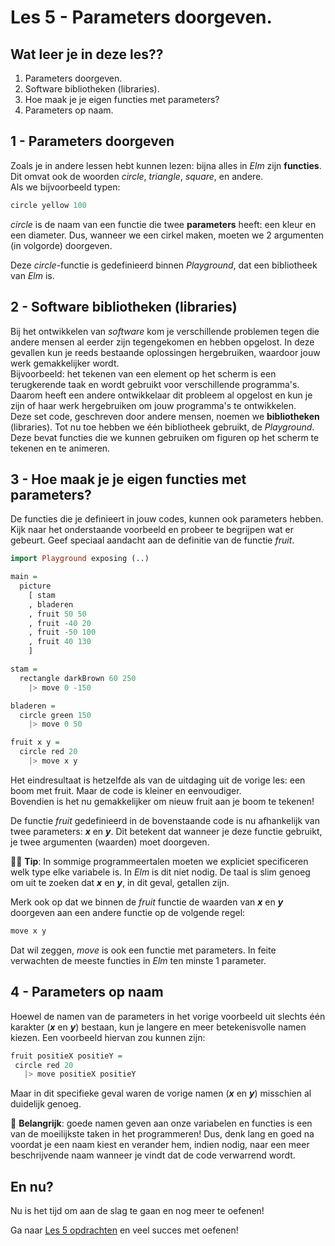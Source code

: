# Les 5 - Parameters doorgeven.

## Wat leer je in deze les??

1. Parameters doorgeven.  
2. Software bibliotheken (libraries).  
3. Hoe maak je je eigen functies met parameters?  
4. Parameters op naam.  

## 1 - Parameters doorgeven

Zoals je in andere lessen hebt kunnen lezen: bijna alles
in *Elm* zijn **functies**. Dit omvat ook de woorden
*circle*, *triangle*, *square*, en andere.  
Als we bijvoorbeeld typen:

```haskell
circle yellow 100
```

*circle* is de naam van een functie die
twee **parameters** heeft: een kleur en een diameter.
Dus, wanneer we een cirkel maken, moeten we 2
argumenten (in volgorde) doorgeven.

Deze *circle*-functie is gedefinieerd
binnen *Playground*, dat een bibliotheek van *Elm* is.


## 2 - Software bibliotheken (libraries)

Bij het ontwikkelen van *software* kom je
verschillende problemen tegen die andere mensen al eerder zijn tegengekomen en hebben opgelost. 
In deze gevallen kun je reeds bestaande oplossingen hergebruiken,
waardoor jouw werk gemakkelijker wordt.  
Bijvoorbeeld: het tekenen van een element op het scherm is een
terugkerende taak en wordt gebruikt voor verschillende programma's. 
Daarom heeft een andere ontwikkelaar dit probleem al opgelost
en kun je zijn of haar werk hergebruiken om jouw programma's te ontwikkelen.  
Deze set code, geschreven door andere mensen, noemen we **bibliotheken** (libraries). Tot nu toe hebben we één bibliotheek gebruikt, de *Playground*. Deze bevat functies die we kunnen gebruiken
om figuren op het scherm te tekenen en te animeren.

## 3 - Hoe maak je je eigen functies met parameters?

De functies die je definieert in jouw codes, kunnen ook parameters hebben.  
Kijk naar het onderstaande voorbeeld en probeer te
begrijpen wat er gebeurt. Geef speciaal
aandacht aan de definitie van de functie _fruit_.

```haskell
import Playground exposing (..)

main =
  picture
    [ stam
    , bladeren
    , fruit 50 50
    , fruit -40 20
    , fruit -50 100
    , fruit 40 130
    ]

stam =
  rectangle darkBrown 60 250
    |> move 0 -150

bladeren =
  circle green 150
    |> move 0 50

fruit x y =
  circle red 20
    |> move x y
```

Het eindresultaat is hetzelfde als van de uitdaging 
uit de vorige les: een boom met fruit. Maar de code is
kleiner en eenvoudiger.  
Bovendien is het nu gemakkelijker om nieuw 
fruit aan je boom te tekenen!

De functie *fruit* gedefinieerd
in de bovenstaande code is nu afhankelijk van twee parameters:
_**x**_ en _**y**_.
Dit betekent dat wanneer je deze functie gebruikt, je twee argumenten (waarden) moet doorgeven.

👩🏫 **Tip**: In sommige programmeertalen
moeten we expliciet specificeren
welk type elke variabele is. In *Elm* is dit niet nodig. De
taal is slim genoeg om uit te zoeken dat _**x**_ en _**y**_, in dit geval, getallen zijn.

Merk ook op dat we binnen de *fruit* functie
de waarden van _**x**_ en _**y**_ doorgeven aan 
een andere functie op de volgende regel: 

```haskell
move x y
```

Dat wil zeggen, *move* is ook een functie met parameters.
In feite verwachten de meeste functies in _Elm_ 
ten minste 1 parameter.

## 4 - Parameters op naam

Hoewel de namen van de parameters in het vorige voorbeeld 
uit slechts één karakter (_**x**_ en _**y**_) bestaan, kun je langere en meer betekenisvolle namen kiezen. Een voorbeeld hiervan zou kunnen zijn:

```haskell
fruit positieX positieY =
 circle red 20
   |> move positieX positieY
```

Maar in dit specifieke geval waren de vorige namen (_**x**_ en _**y**_) misschien al duidelijk genoeg.

🚨 **Belangrijk**: goede namen geven aan onze variabelen en
functies is een van de moeilijkste taken in het programmeren! 
Dus, denk lang en goed na voordat je een naam kiest en verander hem, 
indien nodig, naar een meer beschrijvende naam wanneer
je vindt dat de code verwarrend wordt.

## En nu?

Nu is het tijd om aan de slag te gaan en nog meer te oefenen!

Ga naar [Les 5 opdrachten](les_5_opdrachten.html) en veel succes met oefenen!
